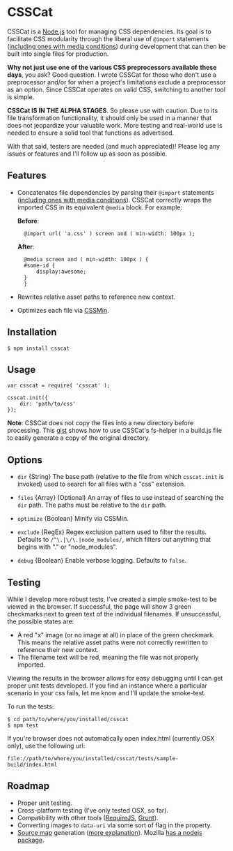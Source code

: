# CSSCat #

CSSCat is a [Node.js][nodejs] tool for managing CSS dependencies. Its goal is to facilitate CSS modularity through the liberal use of `@import` statements ([including ones with media conditions][mqs]) during development that can then be built into single files for production.

**Why not just use one of the various CSS preprocessors available these days**, you ask? Good question. I wrote CSSCat for those who don't use a preprocessor and/or for when a project's limitations exclude a preprocessor as an option. Since CSSCat operates on valid CSS, switching to another tool is simple.

**CSSCat IS IN THE ALPHA STAGES**. So please use with caution. Due to its file transformation functionality, it should only be used in a manner that does not jeopardize your valuable work. More testing and real-world use is needed to ensure a solid tool that functions as advertised.

With that said, testers are needed (and much appreciated)! Please log any issues or features and I'll follow up as soon as possible.


## Features ##

- Concatenates file dependencies by parsing their `@import` statements ([including ones with media conditions][mqs]). CSSCat correctly wraps the imported CSS in its equivalent `@media` block. For example:

    **Before**:
        
        @import url( 'a.css' ) screen and ( min-width: 100px );


    **After**:

        @media screen and ( min-width: 100px ) {
        #some-id {
            display:awesome;
        }       
        }

- Rewrites relative asset paths to reference new context.
- Optimizes each file via [CSSMin][CSSMin].


## Installation ##

    $ npm install csscat


## Usage ##

    var csscat = require( 'csscat' );
    
    csscat.init({
        dir: 'path/to/css'
    });
    

**Note**: CSSCat does not copy the files into a new directory before processing. This [gist][copy-files] shows how to use CSSCat's fs-helper in a build.js file to easily generate a copy of the original directory.

## Options ##

- `dir` {String} The base path (relative to the file from which `csscat.init` is invoked) used to search for all files with a "css" extension.

- `files` {Array} (Optional) An array of files to use instead of searching the `dir` path. The paths must be relative to the `dir` path.

- `optimize` {Boolean} Minify via CSSMin.

- `exclude` {RegEx} Regex exclusion pattern used to filter the results. Defaults to `/^\.|\/\.|node_modules/`, which filters out anything that begins with "." or "node_modules".

- `debug` {Boolean} Enable verbose logging. Defaults to `false`.


## Testing ##

While I develop more robust tests, I've created a simple smoke-test to be viewed in the browser. If successful, the page will show 3 green checkmarks next to green text of the individual filenames. If unsuccessful, the possible states are:

- A red "x" image (or no image at all) in place of the green checkmark. This means the relative asset paths were not correctly rewritten to reference their new context.
- The filename text will be red, meaning the file was not properly imported.

Viewing the results in the browser allows for easy debugging until I can get proper unit tests developed. If you find an instance where a particular scenario in your css fails, let me know and I'll update the smoke-test. 

To run the tests:

    $ cd path/to/where/you/installed/csscat
    $ npm test
    
If you're browser does not automatically open index.html (currently OSX only), use the following url:

    file://path/to/where/you/installed/csscat/tests/sample-build/index.html


## Roadmap ##

- Proper unit testing.
- Cross-platform testing (I've only tested OSX, so far).
- Compatibility with other tools ([RequireJS][requirejs], [Grunt][grunt]).
- Converting images to `data-uri` via some sort of flag in the property.
- [Source map][source-maps-html5rocks] generation ([more explanation][source-maps-snugug]). Mozilla [has a nodejs package][moz-source-map].


[nodejs]: http://nodejs.org/
[mqs]: http://www.w3.org/TR/css3-mediaqueries/#media0
[copy-files]: https://gist.github.com/ryanfitzer/5202101
[CSSMin]: https://github.com/yui/ycssmin
[requirejs]: http://requirejs.org/
[grunt]: http://gruntjs.com/
[data-uri]:https://developer.mozilla.org/en-US/docs/data_URIs
[source-maps-html5rocks]:http://www.html5rocks.com/en/tutorials/developertools/sourcemaps/
[moz-source-map]: https://github.com/mozilla/source-map
[source-maps-snugug]:http://snugug.com/musings/debugging-sass-source-maps
